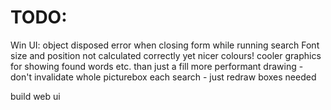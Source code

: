 TODO:
=====

Win UI:
	object disposed error when closing form while running search
	Font size and position not calculated correctly yet
	nicer colours!
	cooler graphics for showing found words etc. than just a fill
	more performant drawing - don't invalidate whole picturebox each search - just redraw boxes needed

build web ui